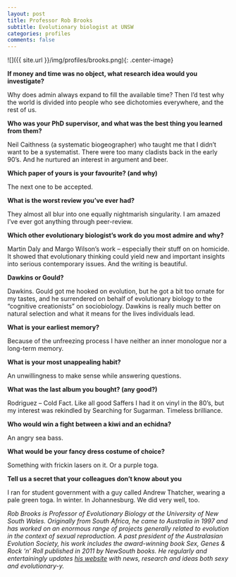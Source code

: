 ```yaml
---
layout: post
title: Professor Rob Brooks
subtitle: Evolutionary biologist at UNSW
categories: profiles
comments: false
---
```


![]({{ site.url }}/img/profiles/brooks.png){: .center-image}

**If money and time was no object, what research idea would you investigate?**

Why does admin always expand to fill the available time? Then I’d test why the world is divided into people who see dichotomies everywhere, and the rest of us.

**Who was your PhD supervisor, and what was the best thing you learned from them?**

Neil Caithness (a systematic biogeographer) who taught me that I didn’t want to be a systematist. There were too many cladists back in the early 90’s. And he nurtured an interest in argument and beer.

**Which paper of yours is your favourite? (and why)**

The next one to be accepted.

**What is the worst review you’ve ever had?**

They almost all blur into one equally nightmarish singularity. I am amazed I’ve ever got anything through peer-review.

**Which other evolutionary biologist’s work do you most admire and why?**

Martin Daly and Margo Wilson’s work – especially their stuff on on homicide. It showed that evolutionary thinking could yield new and important insights into serious contemporary issues. And the writing is beautiful.

**Dawkins or Gould?**

Dawkins. Gould got me hooked on evolution, but he got a bit too ornate for my tastes, and he surrendered on behalf of evolutionary biology to the “cognitive creationists” on sociobiology. Dawkins is really much better on natural selection and what it means for the lives individuals lead.

**What is your earliest memory?**

Because of the unfreezing process I have neither an inner monologue nor a long-term memory.

**What is your most unappealing habit?**

An unwillingness to make sense while answering questions.

**What was the last album you bought? (any good?)**

Rodriguez – Cold Fact. Like all good Saffers I had it on vinyl in the 80’s, but my interest was rekindled by Searching for Sugarman. Timeless brilliance.

**Who would win a fight between a kiwi and an echidna?**

An angry sea bass.

**What would be your fancy dress costume of choice?**

Something with frickin lasers on it. Or a purple toga.

**Tell us a secret that your colleagues don’t know about you**

I ran for student government with a guy called Andrew Thatcher, wearing a pale green toga. In winter. In Johannesburg. We did very well, too.

_Rob Brooks is Professor of Evolutionary Biology at the University of New South Wales. Originally from South Africa, he came to Australia in 1997 and has worked on an enormous range of projects generally related to evolution in the context of sexual reproduction. A past president of the Australasian Evolution Society, his work includes the award-winning book Sex, Genes & Rock ‘n’ Roll published in 2011 by NewSouth books. He regularly and entertainingly updates [his website](www.robbrooks.net) with news, research and ideas both sexy and evolutionary-y._
